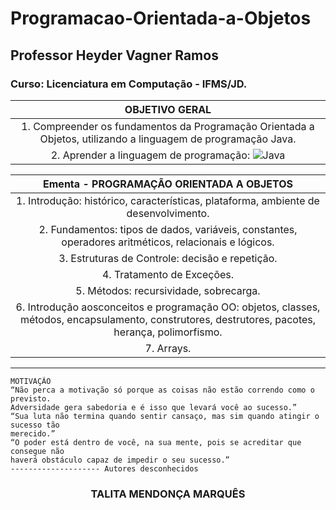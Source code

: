 # Programacao-Orientada-a-Objetos
## Professor Heyder Vagner Ramos
### Curso: Licenciatura em Computação - IFMS/JD. 

| OBJETIVO GERAL |
|:-----------------------------------:|
| 1. Compreender os fundamentos da Programação Orientada a Objetos, utilizando a linguagem de programação Java. |
| 2. Aprender a linguagem de programação: ![Java](https://img.shields.io/badge/java-%23ED8B00.svg?style=for-the-badge&logo=openjdk&logoColor=white) |

| Ementa - PROGRAMAÇÃO ORIENTADA A OBJETOS |
|:-----------------------------------:|
| 1. Introdução: histórico, características, plataforma, ambiente de desenvolvimento. |
| 2. Fundamentos: tipos de dados, variáveis, constantes, operadores aritméticos, relacionais e lógicos. |
| 3. Estruturas de Controle: decisão e repetição. |
| 4. Tratamento de Exceções. |
| 5. Métodos: recursividade, sobrecarga. |
| 6. Introdução aosconceitos e programação OO: objetos, classes, métodos, encapsulamento, construtores, destrutores, pacotes, herança, polimorfismo. |
| 7. Arrays. |

----
```
MOTIVAÇÃO
“Não perca a motivação só porque as coisas não estão correndo como o previsto. 
Adversidade gera sabedoria e é isso que levará você ao sucesso.”
“Sua luta não termina quando sentir cansaço, mas sim quando atingir o sucesso tão 
merecido.”
“O poder está dentro de você, na sua mente, pois se acreditar que consegue não 
haverá obstáculo capaz de impedir o seu sucesso.”
-------------------- Autores desconhecidos
```


### <div align="center">TALITA MENDONÇA MARQUÊS
